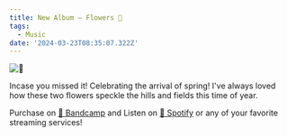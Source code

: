 ```yaml
---
title: New Album — Flowers 🌸
tags:
  - Music
date: '2024-03-23T08:35:07.322Z'
---
```


![🌼](http://res.cloudinary.com/cpadilla/image/upload/v1707148977/chrisdpadilla/albums/rgccmav9xrwqo45mcmvn.jpg)

Incase you missed it! Celebrating the arrival of spring! I've always loved how these two flowers speckle the hills and fields this time of year.

Purchase on [🤘 Bandcamp](https://letsgochris.bandcamp.com/album/flowers) and Listen on [🙉 Spotify](https://open.spotify.com/album/3MwpncS0CHiAp4Mm6wyeBW) or any of your favorite streaming services!
